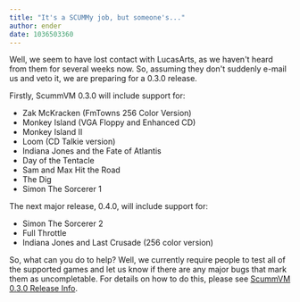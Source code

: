 ```yaml
---
title: "It's a SCUMMy job, but someone's..."
author: ender
date: 1036503360
---
```


Well, we seem to have lost contact with LucasArts, as we haven't heard from them for several weeks now. So, assuming they don't suddenly e-mail us and veto it, we are preparing for a 0.3.0 release.  
  
Firstly, ScummVM 0.3.0 will include support for:  

*   Zak McKracken (FmTowns 256 Color Version)
*   Monkey Island (VGA Floppy and Enhanced CD)
*   Monkey Island II
*   Loom (CD Talkie version)
*   Indiana Jones and the Fate of Atlantis
*   Day of the Tentacle
*   Sam and Max Hit the Road
*   The Dig
*   Simon The Sorcerer 1

  
The next major release, 0.4.0, will include support for:  

*   Simon The Sorcerer 2
*   Full Throttle
*   Indiana Jones and Last Crusade (256 color version)

  
  
So, what can you do to help? Well, we currently require people to test all of the supported games and let us know if there are any major bugs that mark them as uncompletable. For details on how to do this, please see [ScummVM 0.3.0 Release Info](http://www.scummvm.org/documentation.php?view=release).
